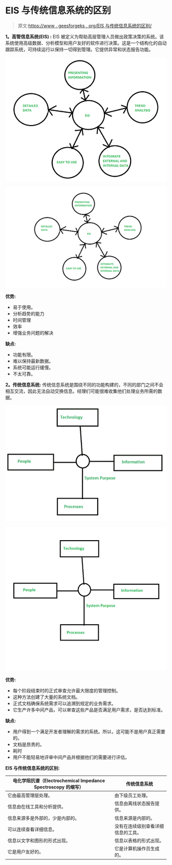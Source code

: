 # EIS 与传统信息系统的区别

> 原文:[https://www . geesforgeks . org/EIS 与传统信息系统的区别/](https://www.geeksforgeeks.org/difference-between-eis-and-traditional-information-system/)

**1。高管信息系统(EIS) :**
EIS 被定义为帮助高层管理人员做出政策决策的系统。该系统使用高级数据、分析模型和用户友好的软件进行决策。这是一个结构化的自动跟踪系统，可持续运行以保持一切得到管理。它提供异常和状态报告功能。

![](img/b252092de74c4ec85185989b30f1466a.png)

![](img/c07c07b68b4b6ae3e95a8fcae837322c.png)

**优势:**

*   易于使用。
*   分析趋势的能力
*   时间管理
*   效率
*   增强业务问题的解决

**缺点:**

*   功能有限。
*   难以保持最新数据。
*   系统可能运行缓慢。
*   不太可靠。

**2。传统信息系统:**
传统信息系统是围绕不同的功能构建的，不同的部门之间不会相互交流，因此无法自动交换信息。经理们可能很难收集他们处理业务所需的数据。

![](img/7c21c30d855c35662929e3e83f60d4ca.png)

![](img/188c8d71d7d88884bd4f8eacc91d97db.png)

**优势:**

*   每个阶段结束时的正式审查允许最大限度的管理控制。
*   这种方法创建了大量的系统文档。
*   正式文档确保系统需求可以追溯到规定的业务需求。
*   它生产许多中间产品，可以审查这些产品是否满足用户需求，是否达到标准。

**缺点:**

*   用户得到一个满足开发者理解的需求的系统。所以，这可能不是用户真正需要的。
*   文档是昂贵的。
*   耗时
*   用户不能轻易地评审中间产品并根据他们的需要进行评估。

**EIS 与传统信息系统的区别:**

<center>

| 电化学阻抗谱（Electrochemical Impedance Spectroscopy 的缩写） | 传统信息系统 |
| --- | --- |
| 它由最高管理层处理。 | 由下级员工处理。 |
| 信息由在线工具和分析提供。 | 信息由离线状态报告提供。 |
| 信息来源多是外部的，少是内部的。 | 信息来源是内部的。 |
| 可以连续查看详细信息。 | 没有在连续级别查看详细信息的工具。 |
| 信息以文字和图形的形式出现。 | 信息以表格的形式出现。 |
| 它是用户友好的。 | 它是计算机操作员生成的。 |

</center>